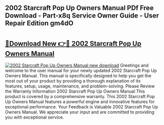 ## 2002 Starcraft Pop Up Owners Manual PDf Free Download - Part-x8q Service Owner Guide - User Repair Edition gm4dO

# <h2><a href="http://bc5267.oget.top/?id=2002+Starcraft+Pop+Up+Owners+Manual">🔗Download New 👉🔴 2002 Starcraft Pop Up Owners Manual</a></h2>

[![2002 Starcraft Pop Up Owners Manual new download](https://i.imgur.com/5g1atiW.png)](http://bc5267.oget.top/?id=2002+Starcraft+Pop+Up+Owners+Manual)
Greetings and welcome to the user manual for your newly updated 2002 Starcraft Pop Up Owners Manual. This manual is specifically designed to help you get the most out of your product by providing a thorough explanation of its features, setup, usage, maintenance, and problem-solving. Please Review the Warranty Information 2002 Starcraft Pop Up Owners Manual This product is covered by a comprehensive warranty. This 2002 Starcraft Pop Up Owners Manual features a powerful engine and innovative features for exceptional performance. Your Feedback is Valuable 2002 Starcraft Pop Up Owners Manual. We appreciate your input and are committed to providing you with exceptional service.
